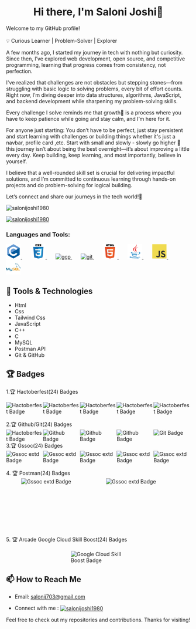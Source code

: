 <h1 align="center"> Hi there, I'm Saloni Joshi👋</h1>

Welcome to my GitHub profile!<br><br>💡 Curious Learner | Problem-Solver | Explorer

A few months ago, I started my journey in tech with nothing but curiosity. Since then, I’ve explored web development, open source, and competitive programming, learning that progress comes from consistency, not perfection.

I've realized that challenges are not obstacles but stepping stones—from struggling with basic logic to solving problems, every bit of effort counts. Right now, I’m diving deeper into data structures, algorithms, JavaScript, and backend development while sharpening my problem-solving skills.

Every challenge I solve reminds me that growth🌸 is a process where you have to keep patience while going and stay calm, and I’m here for it.

For anyone just starting: You don’t have to be perfect, just stay persistent and start learning with challenges or building things whether it's just a navbar, profile card ,etc. Start with small and slowly - slowly go higher 🚀 this journey isn’t about being the best overnight—it’s about improving a little every day. Keep building, keep learning, and most importantly, believe in yourself.

I believe that a well-rounded skill set is crucial for delivering impactful solutions, and I’m committed to continuous learning through hands-on projects and do problem-solving for logical building.

Let’s connect and share our journeys in the tech world!🌟

<p align="left"> <img src="https://komarev.com/ghpvc/?username=salonijoshi1980&label=Profile%20views&color=0e75b6&style=flat" alt="salonijoshi1980" /> </p>

<p align="left"> <a href="https://github.com/ryo-ma/github-profile-trophy"><img src="https://github-profile-trophy.vercel.app/?username=salonijoshi1980" alt="salonijoshi1980" /></a> </p>

<h3 align="left">Languages and Tools:</h3>
<p align="left">
    <a href="https://www.cprogramming.com/" target="_blank" rel="noreferrer">
        <img src="https://raw.githubusercontent.com/devicons/devicon/master/icons/c/c-original.svg" alt="c" width="40" height="40"/>
    </a>&nbsp;&nbsp;&nbsp;&nbsp;&nbsp;
    <a href="https://www.w3schools.com/css/" target="_blank" rel="noreferrer">
        <img src="https://raw.githubusercontent.com/devicons/devicon/master/icons/css3/css3-original-wordmark.svg" alt="css3" width="40" height="40"/>
    </a>&nbsp;&nbsp;&nbsp;&nbsp;&nbsp;
    <a href="https://cloud.google.com" target="_blank" rel="noreferrer">
        <img src="https://www.vectorlogo.zone/logos/google_cloud/google_cloud-icon.svg" alt="gcp" width="40" height="40"/>
    </a>&nbsp;&nbsp;&nbsp;&nbsp;&nbsp;
    <a href="https://git-scm.com/" target="_blank" rel="noreferrer">
        <img src="https://www.vectorlogo.zone/logos/git-scm/git-scm-icon.svg" alt="git" width="40" height="40"/>
    </a>&nbsp;&nbsp;&nbsp;&nbsp;&nbsp;
    <a href="https://www.w3.org/html/" target="_blank" rel="noreferrer">
        <img src="https://raw.githubusercontent.com/devicons/devicon/master/icons/html5/html5-original-wordmark.svg" alt="html5" width="40" height="40"/>
    </a>&nbsp;&nbsp;&nbsp;&nbsp;&nbsp;
    <a href="https://www.java.com" target="_blank" rel="noreferrer">
        <img src="https://raw.githubusercontent.com/devicons/devicon/master/icons/java/java-original.svg" alt="java" width="40" height="40"/>
    </a>&nbsp;&nbsp;&nbsp;&nbsp;&nbsp;
    <a href="https://developer.mozilla.org/en-US/docs/Web/JavaScript" target="_blank" rel="noreferrer">
        <img src="https://raw.githubusercontent.com/devicons/devicon/master/icons/javascript/javascript-original.svg" alt="javascript" width="40" height="40"/>
    </a>&nbsp;&nbsp;&nbsp;&nbsp;&nbsp;
    <a href="https://www.mysql.com/" target="_blank" rel="noreferrer">
        <img src="https://raw.githubusercontent.com/devicons/devicon/master/icons/mysql/mysql-original-wordmark.svg" alt="mysql" width="40" height="40"/>
    </a>
</p>


## 🔧 Tools & Technologies

- Html
- Css
- Tailwind Css
- JavaScript
- C++
- C
- MySQL
- Postman API
- Git & GitHub

## 🏆 Badges

1.🏆 Hactoberfest(24) Badges
<div style="display: flex; justify-content: space-around;">
<img src="https://assets.holopin.io/hf2024levels/level0-sloth-hello-0-0-0-0.webp" width="150" alt="Hactoberfest Badge">
<img src="https://assets.holopin.io/hf2024levels/level1-sloth-hello-tea-0-0-0.webp" width="150" alt="Hactoberfest Badge">
<img src="https://assets.holopin.io/hf2024levels/level2-sloth-code-tea-shirt-0-0.webp" width="150" alt="Hactoberfest Badge">
<img src="https://assets.holopin.io/hf2024levels/level3-sloth-code-tea-shirt-sparkle-0.webp" width="150" alt="Hactoberfest Badge">
<img src="https://assets.holopin.io/hf2024levels/level4-sloth-code-tea-shirt-sparkle-eclipse.webp" width="150" alt="Hactoberfest Badge"><br><br>
</div><br>
2.🏆 Github/Git(24) Badges
<div style="display: flex; justify-content: space-around;">
<img src="https://assets.holopin.io/eyJidWNrZXQiOiJob2xvcGluLWFzc2V0cyIsImtleSI6ImFzc2V0cy9jbDd0ZDhncDUwMTMyMDlrMHd1OHFlNHg5IiwiZWRpdHMiOnsicm90YXRlIjpudWxsfX0=" width="150" alt="Hactoberfest Badge">
<img src="https://github.githubassets.com/assets/quickdraw-default--light-8f798b35341a.png" width="150" alt="Github Badge">
<img src="https://github.githubassets.com/assets/pull-shark-default-498c279a747d.png" width="150" alt="Github Badge">
<img src="https://github.githubassets.com/assets/yolo-default-be0bbff04951.png" width="150" alt="Github Badge">
<img src="https://github.com/user-attachments/assets/d21a92dd-5e37-4706-9bab-92fc75eea981" width="150" alt="Git Badge"><br><br>
</div>
3.🏆 Gssoc(24) Badges<br>
<div style="display: flex; justify-content: space-around;">
<img src="https://gssoc.girlscript.tech/badges/1.png?imwidth=96" width="150" alt="Gssoc extd Badge">
<img src="https://gssoc.girlscript.tech/badges/2.png?imwidth=96" width="150" alt="Gssoc extd Badge">
<img src="https://gssoc.girlscript.tech/badges/3.png?imwidth=96" width="150" alt="Gssoc extd Badge">
<img src="https://gssoc.girlscript.tech/badges/4.png?imwidth=96" width="150" alt="Gssoc extd Badge">
<img src="https://gssoc.girlscript.tech/badges/5.png?imwidth=96" width="150" alt="Gssoc extd Badge">
</div><br>
4. 🏆 Postman(24) Badges
<div style="display: flex; justify-content: space-around;">
<img src="https://gssoc.girlscript.tech/badges/postman.png?imwidth=96" width="150" alt="Gssoc extd Badge">
<img src="https://github.com/user-attachments/assets/d4e9bcda-c56b-490b-9209-7388a5c6bf5d" width="190" height="140" alt="Gssoc extd Badge">
</div><br>
5. 🏆 Arcade Google Cloud Skill Boost(24) Badges<br><br>
<div style="display: flex; justify-content: space-around;">
<img src="https://cdn.qwiklabs.com/9tkHTJsHf5Uq7aiVj1VnkDFfvpB9L%2FpeQ0B7tEho9KU%3D" width="150" alt=" Google Cloud Skill Boost Badge">
</div>

## 📫 How to Reach Me

- Email: [salonij703@gmail.com](salonij703@gmail.com)
  
- Connect with me :
<a href="https://linkedin.com/in/salonijoshi1980" target="blank"><img align="center" src="https://raw.githubusercontent.com/rahuldkjain/github-profile-readme-generator/master/src/images/icons/Social/linked-in-alt.svg" alt="salonijoshi1980" height="25" width="25"/></a>

Feel free to check out my repositories and contributions. Thanks for visiting!

